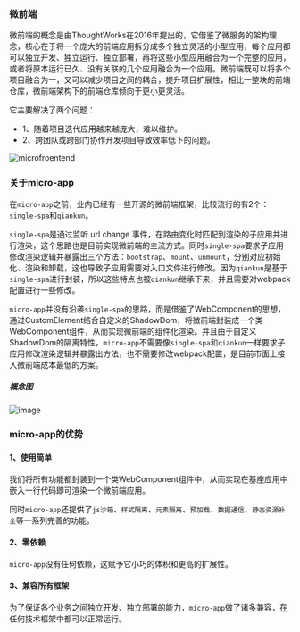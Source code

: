 ### 微前端
微前端的概念是由ThoughtWorks在2016年提出的，它借鉴了微服务的架构理念，核心在于将一个庞大的前端应用拆分成多个独立灵活的小型应用，每个应用都可以独立开发、独立运行、独立部署，再将这些小型应用融合为一个完整的应用，或者将原本运行已久、没有关联的几个应用融合为一个应用。微前端既可以将多个项目融合为一，又可以减少项目之间的耦合，提升项目扩展性，相比一整块的前端仓库，微前端架构下的前端仓库倾向于更小更灵活。

它主要解决了两个问题：

- 1、随着项目迭代应用越来越庞大，难以维护。
- 2、跨团队或跨部门协作开发项目导致效率低下的问题。

![microfroentend](https://img14.360buyimg.com/imagetools/jfs/t1/183357/37/39498/93302/6523acd0F9383d35c/88532a84c0fe64bf.png ':size=800')

### 关于micro-app
  在`micro-app`之前，业内已经有一些开源的微前端框架，比较流行的有2个：`single-spa`和`qiankun`。
  
  `single-spa`是通过监听 url change 事件，在路由变化时匹配到渲染的子应用并进行渲染，这个思路也是目前实现微前端的主流方式。同时`single-spa`要求子应用修改渲染逻辑并暴露出三个方法：`bootstrap`、`mount`、`unmount`，分别对应初始化、渲染和卸载，这也导致子应用需要对入口文件进行修改。因为`qiankun`是基于`single-spa`进行封装，所以这些特点也被`qiankun`继承下来，并且需要对webpack配置进行一些修改。
  
  `micro-app`并没有沿袭`single-spa`的思路，而是借鉴了WebComponent的思想，通过CustomElement结合自定义的ShadowDom，将微前端封装成一个类WebComponent组件，从而实现微前端的组件化渲染。并且由于自定义ShadowDom的隔离特性，`micro-app`不需要像`single-spa`和`qiankun`一样要求子应用修改渲染逻辑并暴露出方法，也不需要修改webpack配置，是目前市面上接入微前端成本最低的方案。

  ##### 概念图
  ![image](https://img10.360buyimg.com/imagetools/jfs/t1/168885/23/20790/54203/6084d445E0c9ec00e/d879637b4bb34253.png ':size=750')


### micro-app的优势
  #### 1、使用简单
  我们将所有功能都封装到一个类WebComponent组件中，从而实现在基座应用中嵌入一行代码即可渲染一个微前端应用。
  
  同时`micro-app`还提供了`js沙箱`、`样式隔离`、`元素隔离`、`预加载`、`数据通信`、`静态资源补全`等一系列完善的功能。

  #### 2、零依赖
  `micro-app`没有任何依赖，这赋予它小巧的体积和更高的扩展性。

  #### 3、兼容所有框架
  为了保证各个业务之间独立开发、独立部署的能力，`micro-app`做了诸多兼容，在任何技术框架中都可以正常运行。
